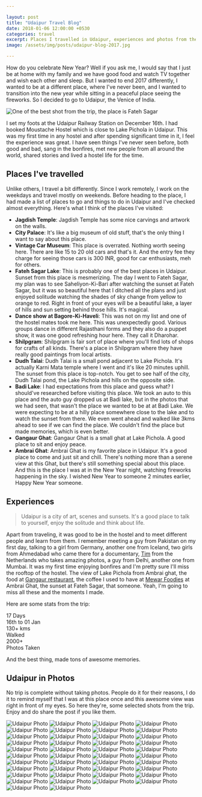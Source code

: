 ```yaml
---

layout: post
title: "Udaipur Travel Blog"
date: 2018-01-06 12:00:00 +0530
categories: travel
excerpt: Places I travelled in Udaipur, experiences and photos from the trip 
image: /assets/img/posts/udaipur-blog-2017.jpg

---
```


How do you celebrate New Year? Well if you ask me, I would say that I just be at home with my family and we have good food and watch TV together and wish each other and sleep. But I wanted to end 2017 differently, I wanted to be at a different place, where I've never been, and I wanted to transition into the new year while sitting in a peaceful place seeing the fireworks. So I decided to go to Udaipur, the Venice of India. 

![One of the best shot from the trip, the place is Fateh Sagar](/images/posts/udaipur-2017/photo-25.jpg)

I set my foots at the Udaipur Railway Station on December 16th. I had booked Moustache Hostel which is close to Lake Pichola in Udaipur. This was my first time in any hostel and after spending significant time in it, I feel the experience was great. I have seen things I've never seen before, both good and bad, sang in the bonfires, met new people from all around the world, shared stories and lived a hostel life for the time. 

## Places I've travelled

Unlike others, I travel a bit differently. Since I work remotely, I work on the weekdays and travel mostly on weekends. Before heading to the place, I had made a list of places to go and things to do in Udaipur and I've checked almost everything. Here's what I think of the places I've visited: 

- **Jagdish Temple**: Jagdish Temple has some nice carvings and artwork on the walls. 
- **City Palace**: It's like a big museum of old stuff, that's the only thing I want to say about this place.
- **Vintage Car Museum**: This place is overrated. Nothing worth seeing here. There are like 15 to 20 old cars and that's it. And the entry fee they charge for seeing those cars is 300 INR, good for car enthusiasts, meh for others.
- **Fateh Sagar Lake**: This is probably one of the best places in Udaipur. Sunset from this place is mesmerizing. The day I went to Fateh Sagar, my plan was to see Saheliyon-Ki-Bari after watching the sunset at Fateh Sagar, but it was so beautiful here that I ditched all the plans and just enjoyed solitude watching the shades of sky change from yellow to orange to red. Right in front of your eyes will be a beautiful lake, a layer of hills and sun setting behind those hills. It's magical.
- **Dance show at Bagore-Ki-Haveli**: This was not on my list and one of the hostel mates took me here. This was unexpectedly good. Various groups dance in different Rajasthani forms and they also do a puppet show, it was one good refreshing hour here. They call it Dharohar.
- **Shilpgram**: Shilpgram is fair sort of place where you'll find lots of shops for crafts of all kinds. There's a place in Shilpgram where they have really good paintings from local artists.
- **Dudh Talai**: Dudh Talai is a small pond adjacent to Lake Pichola. It's actually Karni Mata temple where I went and it's like 20 minutes uphill. The sunset from this place is top-notch. You get to see half of the city, Dudh Talai pond, the Lake Pichola and hills on the opposite side. 
- **Badi Lake**: I had expectations from this place and guess what? I should've researched before visiting this place. We took an auto to this place and the auto guy dropped us at Badi lake, but in the photos that we had seen, that wasn't the place we wanted to be at at Badi Lake. We were expecting to be at a hilly place somewhere close to the lake and to watch the sunset from there. We even went ahead and walked like 3kms ahead to see if we can find the place. We couldn't find the place but made memories, which is even better.
- **Gangaur Ghat**: Gangaur Ghat is a small ghat at Lake Pichola. A good place to sit and enjoy peace.
- **Ambrai Ghat**: Ambrai Ghat is my favorite place in Udaipur. It's a good place to come and just sit and chill. There's nothing more than a serene view at this Ghat, but there's still something special about this place. And this is the place I was at in the New Year night, watching fireworks happening in the sky. I wished New Year to someone 2 minutes earlier, Happy New Year someone.

## Experiences

> Udaipur is a city of art, scenes and sunsets. It's a good place to talk to yourself, enjoy the solitude and think about life.

Apart from traveling, it was good to be in the hostel and to meet different people and learn from them. I remember meeting a guy from Pakistan on my first day, talking to a girl from Germany, another one from Iceland, two girls from Ahmedabad who came there for a documentary, [Tim](https://www.instagram.com/timvk.travelphotography/) from the Netherlands who takes amazing photos, a guy from Delhi, another one from Mumbai. It was my first time enjoying bonfires and I'm pretty sure I'll miss the rooftop of the hostel. The view of Lake Pichola from Ambrai ghat, the food at [Gangaur restaurant](https://www.tripadvisor.in/Restaurant_Review-g297672-d1574545-Reviews-Hotel_Gangaur_Palace_Roof_Top_Restaurant-Udaipur_Udaipur_District_Rajasthan.html), the coffee I used to have at [Mewar Foodies](https://www.tripadvisor.in/Restaurant_Review-g297672-d13206317-Reviews-Mewar_Foodies_Restaurant-Udaipur_Udaipur_District_Rajasthan.html) at Ambrai Ghat, the sunset at Fateh Sagar, that someone. Yeah, I'm going to miss all these and the moments I made.

Here are some stats from the trip:

<div class="stats-block">
  <div class="stat-block">
    <div class="stat-number">17 Days</div>
    <div class="stat-text">16th to 01 Jan</div>
  </div>
  <div class="stat-block">
    <div class="stat-number">130+ kms</div>
    <div class="stat-text">Walked</div>
  </div>
  <div class="stat-block">
    <div class="stat-number">2000+</div>
    <div class="stat-text">Photos Taken</div>
  </div>
</div>

And the best thing, made tons of awesome memories.

## Udaipur in Photos

No trip is complete without taking photos. People do it for their reasons, I do it to remind myself that I was at this place once and this awesome view was right in front of my eyes. So here they're, some selected shots from the trip. Enjoy and do share the post if you like them.

![Udaipur Photo](/images/posts/udaipur-2017/photo-1.jpg)
![Udaipur Photo](/images/posts/udaipur-2017/photo-2.jpg)
![Udaipur Photo](/images/posts/udaipur-2017/photo-3.jpg)
![Udaipur Photo](/images/posts/udaipur-2017/photo-4.jpg)
![Udaipur Photo](/images/posts/udaipur-2017/photo-5.jpg)
![Udaipur Photo](/images/posts/udaipur-2017/photo-6.jpg)
![Udaipur Photo](/images/posts/udaipur-2017/photo-7.jpg)
![Udaipur Photo](/images/posts/udaipur-2017/photo-8.jpg)
![Udaipur Photo](/images/posts/udaipur-2017/photo-9.jpg)
![Udaipur Photo](/images/posts/udaipur-2017/photo-10.jpg)
![Udaipur Photo](/images/posts/udaipur-2017/photo-11.jpg)
![Udaipur Photo](/images/posts/udaipur-2017/photo-12.jpg)
![Udaipur Photo](/images/posts/udaipur-2017/photo-13.jpg)
![Udaipur Photo](/images/posts/udaipur-2017/photo-14.jpg)
![Udaipur Photo](/images/posts/udaipur-2017/photo-15.jpg)
![Udaipur Photo](/images/posts/udaipur-2017/photo-16.jpg)
![Udaipur Photo](/images/posts/udaipur-2017/photo-17.jpg)
![Udaipur Photo](/images/posts/udaipur-2017/photo-18.jpg)
![Udaipur Photo](/images/posts/udaipur-2017/photo-19.jpg)
![Udaipur Photo](/images/posts/udaipur-2017/photo-20.jpg)
![Udaipur Photo](/images/posts/udaipur-2017/photo-21.jpg)
![Udaipur Photo](/images/posts/udaipur-2017/photo-22.jpg)
![Udaipur Photo](/images/posts/udaipur-2017/photo-23.jpg)
![Udaipur Photo](/images/posts/udaipur-2017/photo-24.jpg)
![Udaipur Photo](/images/posts/udaipur-2017/photo-25.jpg)
![Udaipur Photo](/images/posts/udaipur-2017/photo-26.jpg)
![Udaipur Photo](/images/posts/udaipur-2017/photo-27.jpg)
![Udaipur Photo](/images/posts/udaipur-2017/photo-28.jpg)
![Udaipur Photo](/images/posts/udaipur-2017/photo-29.jpg)
![Udaipur Photo](/images/posts/udaipur-2017/photo-30.jpg)
![Udaipur Photo](/images/posts/udaipur-2017/photo-31.jpg)
![Udaipur Photo](/images/posts/udaipur-2017/photo-32.jpg)
![Udaipur Photo](/images/posts/udaipur-2017/photo-33.jpg)
![Udaipur Photo](/images/posts/udaipur-2017/photo-34.jpg)
![Udaipur Photo](/images/posts/udaipur-2017/photo-35.jpg)
![Udaipur Photo](/images/posts/udaipur-2017/photo-36.jpg)
![Udaipur Photo](/images/posts/udaipur-2017/photo-37.jpg)
![Udaipur Photo](/images/posts/udaipur-2017/photo-38.jpg)
![Udaipur Photo](/images/posts/udaipur-2017/photo-39.jpg)
![Udaipur Photo](/images/posts/udaipur-2017/photo-40.jpg)
![Udaipur Photo](/images/posts/udaipur-2017/photo-41.jpg)
![Udaipur Photo](/images/posts/udaipur-2017/photo-42.jpg)